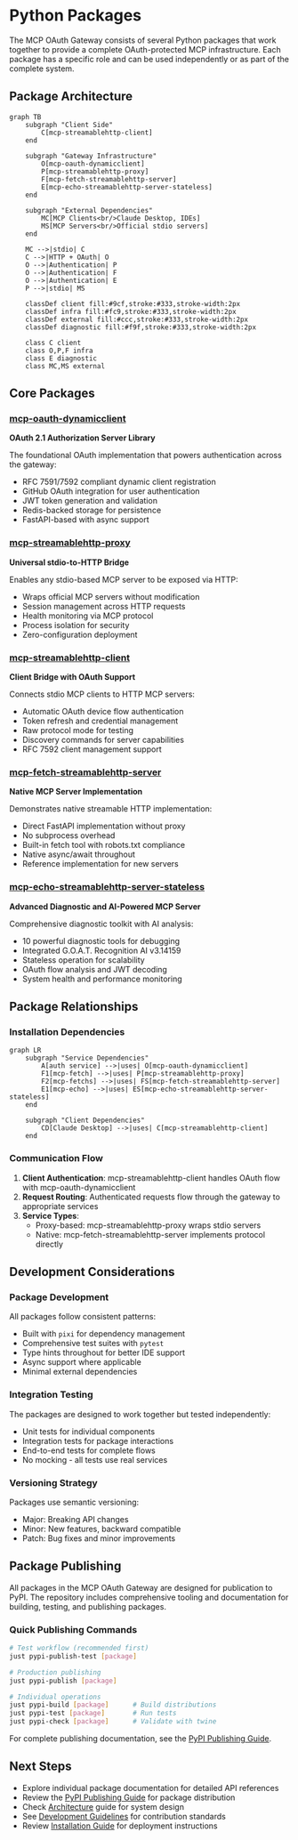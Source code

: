 # Python Packages

The MCP OAuth Gateway consists of several Python packages that work together to provide a complete OAuth-protected MCP infrastructure. Each package has a specific role and can be used independently or as part of the complete system.

## Package Architecture

```{mermaid}
graph TB
    subgraph "Client Side"
        C[mcp-streamablehttp-client]
    end
    
    subgraph "Gateway Infrastructure"
        O[mcp-oauth-dynamicclient]
        P[mcp-streamablehttp-proxy]
        F[mcp-fetch-streamablehttp-server]
        E[mcp-echo-streamablehttp-server-stateless]
    end
    
    subgraph "External Dependencies"
        MC[MCP Clients<br/>Claude Desktop, IDEs]
        MS[MCP Servers<br/>Official stdio servers]
    end
    
    MC -->|stdio| C
    C -->|HTTP + OAuth| O
    O -->|Authentication| P
    O -->|Authentication| F
    O -->|Authentication| E
    P -->|stdio| MS
    
    classDef client fill:#9cf,stroke:#333,stroke-width:2px
    classDef infra fill:#fc9,stroke:#333,stroke-width:2px
    classDef external fill:#ccc,stroke:#333,stroke-width:2px
    classDef diagnostic fill:#f9f,stroke:#333,stroke-width:2px
    
    class C client
    class O,P,F infra
    class E diagnostic
    class MC,MS external
```

## Core Packages

### [mcp-oauth-dynamicclient](./mcp-oauth-dynamicclient.md)
**OAuth 2.1 Authorization Server Library**

The foundational OAuth implementation that powers authentication across the gateway:
- RFC 7591/7592 compliant dynamic client registration
- GitHub OAuth integration for user authentication
- JWT token generation and validation
- Redis-backed storage for persistence
- FastAPI-based with async support

### [mcp-streamablehttp-proxy](./mcp-streamablehttp-proxy.md)
**Universal stdio-to-HTTP Bridge**

Enables any stdio-based MCP server to be exposed via HTTP:
- Wraps official MCP servers without modification
- Session management across HTTP requests
- Health monitoring via MCP protocol
- Process isolation for security
- Zero-configuration deployment

### [mcp-streamablehttp-client](./mcp-streamablehttp-client.md)
**Client Bridge with OAuth Support**

Connects stdio MCP clients to HTTP MCP servers:
- Automatic OAuth device flow authentication
- Token refresh and credential management
- Raw protocol mode for testing
- Discovery commands for server capabilities
- RFC 7592 client management support

### [mcp-fetch-streamablehttp-server](./mcp-fetch-streamablehttp-server.md)
**Native MCP Server Implementation**

Demonstrates native streamable HTTP implementation:
- Direct FastAPI implementation without proxy
- No subprocess overhead
- Built-in fetch tool with robots.txt compliance
- Native async/await throughout
- Reference implementation for new servers

### [mcp-echo-streamablehttp-server-stateless](./mcp-echo-streamablehttp-server-stateless.md)
**Advanced Diagnostic and AI-Powered MCP Server**

Comprehensive diagnostic toolkit with AI analysis:
- 10 powerful diagnostic tools for debugging
- Integrated G.O.A.T. Recognition AI v3.14159
- Stateless operation for scalability
- OAuth flow analysis and JWT decoding
- System health and performance monitoring

## Package Relationships

### Installation Dependencies

```mermaid
graph LR
    subgraph "Service Dependencies"
        A[auth service] -->|uses| O[mcp-oauth-dynamicclient]
        F1[mcp-fetch] -->|uses| P[mcp-streamablehttp-proxy]
        F2[mcp-fetchs] -->|uses| FS[mcp-fetch-streamablehttp-server]
        E1[mcp-echo] -->|uses| ES[mcp-echo-streamablehttp-server-stateless]
    end
    
    subgraph "Client Dependencies"
        CD[Claude Desktop] -->|uses| C[mcp-streamablehttp-client]
    end
```

### Communication Flow

1. **Client Authentication**: mcp-streamablehttp-client handles OAuth flow with mcp-oauth-dynamicclient
2. **Request Routing**: Authenticated requests flow through the gateway to appropriate services
3. **Service Types**:
   - Proxy-based: mcp-streamablehttp-proxy wraps stdio servers
   - Native: mcp-fetch-streamablehttp-server implements protocol directly

## Development Considerations

### Package Development

All packages follow consistent patterns:
- Built with `pixi` for dependency management
- Comprehensive test suites with `pytest`
- Type hints throughout for better IDE support
- Async support where applicable
- Minimal external dependencies

### Integration Testing

The packages are designed to work together but tested independently:
- Unit tests for individual components
- Integration tests for package interactions
- End-to-end tests for complete flows
- No mocking - all tests use real services

### Versioning Strategy

Packages use semantic versioning:
- Major: Breaking API changes
- Minor: New features, backward compatible
- Patch: Bug fixes and minor improvements

## Package Publishing

All packages in the MCP OAuth Gateway are designed for publication to PyPI. The repository includes comprehensive tooling and documentation for building, testing, and publishing packages.

### Quick Publishing Commands

```bash
# Test workflow (recommended first)
just pypi-publish-test [package]

# Production publishing
just pypi-publish [package]

# Individual operations
just pypi-build [package]      # Build distributions
just pypi-test [package]       # Run tests
just pypi-check [package]      # Validate with twine
```

For complete publishing documentation, see the [PyPI Publishing Guide](./pypi-publishing.md).

## Next Steps

- Explore individual package documentation for detailed API references
- Review the [PyPI Publishing Guide](./pypi-publishing.md) for package distribution
- Check [Architecture](../architecture.md) guide for system design
- See [Development Guidelines](../development/guidelines.md) for contribution standards
- Review [Installation Guide](../installation.md) for deployment instructions
